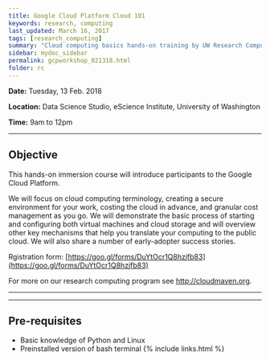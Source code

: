```yaml
---
title: Google Cloud Platform Cloud 101
keywords: research, computing
last_updated: March 16, 2017
tags: [research_computing]
summary: "Cloud computing basics hands-on training by UW Research Computing and the UW eScience Institute"
sidebar: mydoc_sidebar
permalink: gcpworkshop_021318.html
folder: rc
---
```


**Date:** Tuesday, 13 Feb. 2018

**Location:** Data Science Studio, eScience Institute, University of Washington

**Time:** 9am to 12pm 


---
 
## Objective
This hands-on immersion course will introduce participants to the Google Cloud Platform.


We will focus on cloud computing terminology, creating a secure
environment for your work, costing the cloud in advance, and  granular
cost management as you go. We will demonstrate the basic process of
starting and configuring both virtual machines and cloud storage and
will overview other key mechanisms that help you translate your
computing
to the public cloud. We will also share a number of early-adopter
success stories.

Rgistration form: [https://goo.gl/forms/DuYtOcr1Q8hzjfb83](https://goo.gl/forms/DuYtOcr1Q8hzjfb83)

For more on our research computing program see http://cloudmaven.org.
_______________________________________________

---

## Pre-requisites 

- Basic knowledge of Python and Linux
- Preinstalled version of bash terminal
{% include links.html %}
